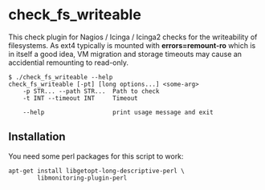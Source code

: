 
check_fs_writeable
==================

This check plugin for Nagios / Icinga / Icinga2 checks for the writeability of
filesystems. As ext4 typically is mounted with **errors=remount-ro** which is in
itself a good idea, VM migration and storage timeouts may cause an accidential
remounting to read-only.

	$ ./check_fs_writeable --help
	check_fs_writeable [-pt] [long options...] <some-arg>
		-p STR... --path STR...  Path to check
		-t INT --timeout INT     Timeout

		--help                   print usage message and exit


Installation
------------

You need some perl packages for this script to work:

    apt-get install libgetopt-long-descriptive-perl \
    		libmonitoring-plugin-perl

